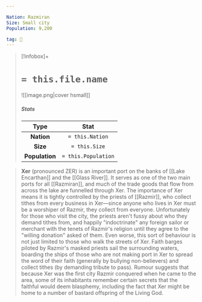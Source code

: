 ```yaml
---

Nation: Razmiran
Size: Small city
Population: 9,200

tag: 🌃
---
```


> [!infobox]+
> #  `= this.file.name`
> ![[image.png|cover hsmall]]
> ##### Stats
> Type | Stat |
> :---:|:---:|
> **Nation** | `= this.Nation` |
> **Size** | `= this.Size` |
> **Population** | `= this.Population` |



> **Xer** (pronounced ZER) is an important port on the banks of [[Lake Encarthan]] and the [[Glass River]]. It serves as one of the two main ports for all [[Razmiran]], and much of the trade goods that flow from across the lake are funnelled through Xer. The importance of Xer means it is tightly controlled by the priests of [[Razmir]], who collect tithes from every business in Xer—since anyone who lives in Xer must be a worshiper of Razmir, they collect from everyone.
> Unfortunately for those who visit the city, the priests aren't fussy about who they demand tithes from, and happily "indoctrinate" any foreign sailor or merchant with the tenets of Razmir's religion until they agree to the "willing donation" asked of them. Even worse, this sort of behaviour is not just limited to those who walk the streets of Xer. Faith barges piloted by Razmir's masked priests sail the surrounding waters, boarding the ships of those who are not making port in Xer to spread the word of their faith (generally by bullying non-believers) and collect tithes (by demanding tribute to pass). 
> Rumour suggests that because Xer was the first city Razmir conquered when he came to the area, some of its inhabitants remember certain secrets that the faithful would deem blasphemy, including the fact that Xer might be home to a number of bastard offspring of the Living God.








